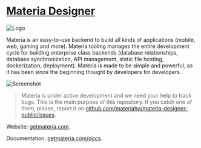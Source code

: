 # [Materia Designer](https://getmateria.com)

![Logo](https://getmateria.com/assets/img/logo.png)

Materia is an easy-to-use backend to build all kinds of applications (mobile, web, gaming and more). Materia tooling manages the entire development cycle for building enterprise class backends (database relationships, database synchronization, API management, static file hosting, dockerization, deployment). Materia is made to be simple and powerful, as it has been since the beginning thought by developers for developers.

![Screenshot](https://getmateria.com/assets/img/screen-entities.png)

> Materia is under active development and we need your help to track bugs. This is the main purpose of this repository. If you catch one of them, please, report it on [github.com/materiahq/materia-designer-public/issues](https://github.com/materiahq/materia-designer-public/issues).

Website: [getmateria.com](https://getmateria.com).

Documentation: [getmateria.com/docs](https://getmateria.com/docs).
